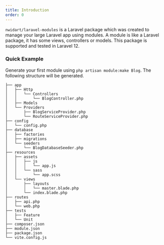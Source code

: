 ```yaml
---
title: Introduction
order: 0
---
```


`nwidart/laravel-modules` is a Laravel package which was created to manage your large Laravel app using modules. A module is like a Laravel package, it has some views, controllers or models. This package is supported and tested in Laravel 12.

### Quick Example

Generate your first module using `php artisan module:make Blog`. The following structure will be generated.

```
├── app
│   ├── Http
│   │   └── Controllers
│   │       └── BlogController.php
│   ├── Models
│   └── Providers
│       ├── BlogServiceProvider.php
│       └── RouteServiceProvider.php
├── config
│   └── config.php
├── database
│   ├── factories
│   ├── migrations
│   └── seeders
│       └── BlogDatabaseSeeder.php
├── resources
│   ├── assets
│   │   ├── js
│   │   │   └── app.js
│   │   └── sass
│   │       └── app.scss
│   └── views
│       ├── layouts
│       │   └── master.blade.php
│       └── index.blade.php
├── routes
│   ├── api.php
│   └── web.php
├── tests
│   ├── Feature
│   └── Unit
├── composer.json
├── module.json
├── package.json
└── vite.config.js
```
